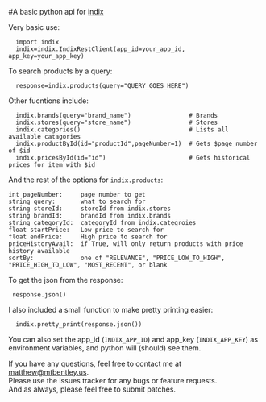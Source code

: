 #A basic python api for [indix](http://indxi.com)

Very basic use:

      import indix
      indix=indix.IndixRestClient(app_id=your_app_id, app_key=your_app_key)

To search products by a query:

      response=indix.products(query="QUERY_GOES_HERE")

Other fucntions include:

      indix.brands(query="brand_name")                # Brands
      indix.stores(query="store_name")                # Stores
      indix.categories()                              # Lists all available catagories
      indix.productById(id="productId",pageNumber=1)  # Gets $page_number of $id
      indix.pricesById(id="id")                       # Gets historical prices for item with $id

And the rest of the options for `indix.products`:

    int pageNumber:     page number to get
    string query:       what to search for
    string storeId:     storeId from indix.stores
    string brandId:     brandId from indix.brands
    string categoryId:  categoryId from indix.categroies
    float startPrice:   Low price to search for
    float endPrice:     High price to search for
    priceHistoryAvail:  if True, will only return products with price history available
    sortBy:             one of "RELEVANCE", "PRICE_LOW_TO_HIGH", "PRICE_HIGH_TO_LOW", "MOST_RECENT", or blank

To get the json from the response:

     response.json()
     
I also included a small function to make pretty printing easier:

      indix.pretty_print(response.json())


You can also set the app_id (`INDIX_APP_ID`) and app_key (`INDIX_APP_KEY`) as environment variables, and python will (should) see them.


If you have any questions, feel free to contact me at <matthew@mtbentley.us>.  
Please use the issues tracker for any bugs or feature requests.  
And as always, please feel free to submit patches.  
